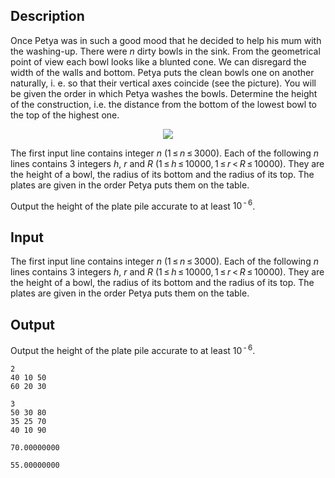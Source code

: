 ## Description

<div><p>Once Petya was in such a good mood that he decided to help his mum with the washing-up. There were <span class="tex-span"><i>n</i></span> dirty bowls in the sink. From the geometrical point of view each bowl looks like a blunted cone. We can disregard the width of the walls and bottom. Petya puts the clean bowls one on another naturally, i. e. so that their vertical axes coincide (see the picture). You will be given the order in which Petya washes the bowls. Determine the height of the construction, i.e. the distance from the bottom of the lowest bowl to the top of the highest one. </p><center> <img class="tex-graphics" src="file://ptYlftZ6.png" style="max-width: 100.0%;max-height: 100.0%;"> </center></div><div class="input-specification"><p>The first input line contains integer <span class="tex-span"><i>n</i></span> (<span class="tex-span">1 ≤ <i>n</i> ≤ 3000</span>). Each of the following <span class="tex-span"><i>n</i></span> lines contains 3 integers <span class="tex-span"><i>h</i></span>, <span class="tex-span"><i>r</i></span> and <span class="tex-span"><i>R</i></span> (<span class="tex-span">1 ≤ <i>h</i> ≤ 10000, 1 ≤ <i>r</i> &lt; <i>R</i> ≤ 10000</span>). They are the height of a bowl, the radius of its bottom and the radius of its top. The plates are given in the order Petya puts them on the table.</p></div><div class="output-specification"><p>Output the height of the plate pile accurate to at least <span class="tex-span">10<sup class="upper-index"> - 6</sup></span>.</p></div>

## Input

<p>The first input line contains integer <span class="tex-span"><i>n</i></span> (<span class="tex-span">1 ≤ <i>n</i> ≤ 3000</span>). Each of the following <span class="tex-span"><i>n</i></span> lines contains 3 integers <span class="tex-span"><i>h</i></span>, <span class="tex-span"><i>r</i></span> and <span class="tex-span"><i>R</i></span> (<span class="tex-span">1 ≤ <i>h</i> ≤ 10000, 1 ≤ <i>r</i> &lt; <i>R</i> ≤ 10000</span>). They are the height of a bowl, the radius of its bottom and the radius of its top. The plates are given in the order Petya puts them on the table.</p>

## Output

<p>Output the height of the plate pile accurate to at least <span class="tex-span">10<sup class="upper-index"> - 6</sup></span>.</p>





```input1
2
40 10 50
60 20 30

```




```input2
3
50 30 80
35 25 70
40 10 90

```




```output1
70.00000000

```




```output2
55.00000000

```


